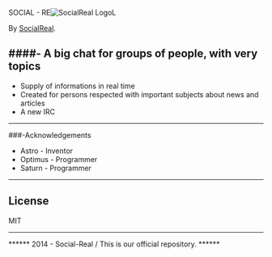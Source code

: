 SOCIAL - RE![SocialReal Logo](https://github.com/SocialReal/SocialReal/blob/master/logo.gif)L

By [SocialReal](https://github.com/SocialReal/).

####- A big chat for groups of people, with very topics
---
  - Supply of informations in real time
  - Created for persons respected with important subjects about news and articles
  - A new IRC
---

###-Acknowledgements

  - Astro - Inventor
  - Optimus - Programmer
  - Saturn - Programmer

---
License
----
MIT

---
****** 2014 - Social-Real / This is our official repository. ******
